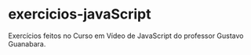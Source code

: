 # exercicios-javaScript
Exercícios feitos no Curso em Vídeo de JavaScript do professor Gustavo Guanabara.
